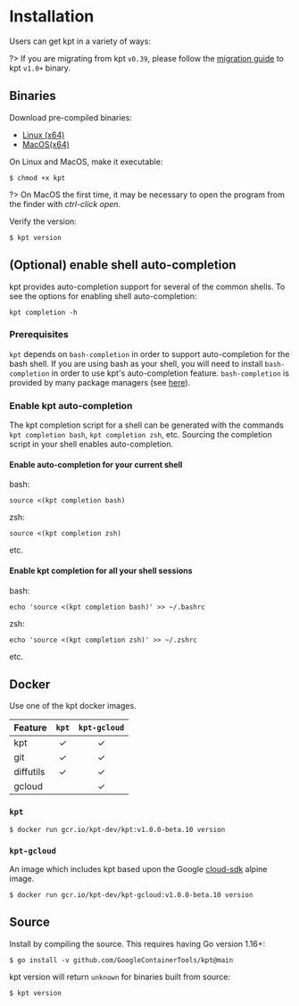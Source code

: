 # Installation

Users can get kpt in a variety of ways:

?> If you are migrating from kpt `v0.39`, please follow the [migration guide] to
kpt `v1.0+` binary.

## Binaries

Download pre-compiled binaries:

- [Linux (x64)][linux]
- [MacOS(x64)][darwin]

On Linux and MacOS, make it executable:

```shell
$ chmod +x kpt
```

?> On MacOS the first time, it may be necessary to open the
program from the finder with _ctrl-click open_.

Verify the version:

```shell
$ kpt version
```

## (Optional) enable shell auto-completion

kpt provides auto-completion support for several of the common shells.
To see the options for enabling shell auto-completion:
```shell
kpt completion -h
```

### Prerequisites
`kpt` depends on `bash-completion` in order to support auto-completion for the
bash shell. If you are using bash as your shell, you will need to install
`bash-completion` in order to use kpt's auto-completion feature.
`bash-completion` is provided by many package managers
(see [here][bash-completion]).

### Enable kpt auto-completion
The kpt completion script for a shell can be generated with the commands
`kpt completion bash`, `kpt completion zsh`, etc. Sourcing the completion script
in your shell enables auto-completion.

#### Enable auto-completion for your current shell
bash:
```shell
source <(kpt completion bash)
```
zsh:
```shell
source <(kpt completion zsh)
```
etc.
#### Enable kpt completion for all your shell sessions
bash:
```shell
echo 'source <(kpt completion bash)' >> ~/.bashrc
```
zsh:
```shell
echo 'source <(kpt completion zsh)' >> ~/.zshrc
```
etc.

<!-- gcloud and homebrew are not yet available for builds from the main branch.
## gcloud

Install with gcloud.

```shell
$ gcloud components install kpt
```

```shell
$ kpt version
```

The version of kpt installed using `gcloud` may not be the latest released version.

## Homebrew

Install the latest release with Homebrew on MacOS

```shell
$ brew tap GoogleContainerTools/kpt https://github.com/GoogleContainerTools/kpt.git
$ brew install kpt
```

```shell
$ kpt version
```
-->

## Docker

Use one of the kpt docker images.

| Feature   | `kpt` | `kpt-gcloud` |
| --------- | :---: | :----------: |
| kpt       |   ✓   |      ✓       |
| git       |   ✓   |      ✓       |
| diffutils |   ✓   |      ✓       |
| gcloud    |       |      ✓       |

### `kpt`

```shell
$ docker run gcr.io/kpt-dev/kpt:v1.0.0-beta.10 version
```

### `kpt-gcloud`

An image which includes kpt based upon the Google [cloud-sdk] alpine image.

```shell
$ docker run gcr.io/kpt-dev/kpt-gcloud:v1.0.0-beta.10 version
```

## Source

Install by compiling the source. This requires having Go version 1.16+:

```shell
$ go install -v github.com/GoogleContainerTools/kpt@main
```

kpt version will return `unknown` for binaries built from source:

```shell
$ kpt version
```

[gcr.io/kpt-dev/kpt]:
  https://console.cloud.google.com/gcr/images/kpt-dev/GLOBAL/kpt?gcrImageListsize=30
[gcr.io/kpt-dev/kpt-gcloud]:
  https://console.cloud.google.com/gcr/images/kpt-dev/GLOBAL/kpt-gcloud?gcrImageListsize=30
[cloud-sdk]: https://github.com/GoogleCloudPlatform/cloud-sdk-docker
[linux]:
  https://github.com/GoogleContainerTools/kpt/releases/download/v1.0.0-beta.10/kpt_linux_amd64
[darwin]:
  https://github.com/GoogleContainerTools/kpt/releases/download/v1.0.0-beta.10/kpt_darwin_amd64
[migration guide]: /installation/migration
[bash-completion]: https://github.com/scop/bash-completion#installation
